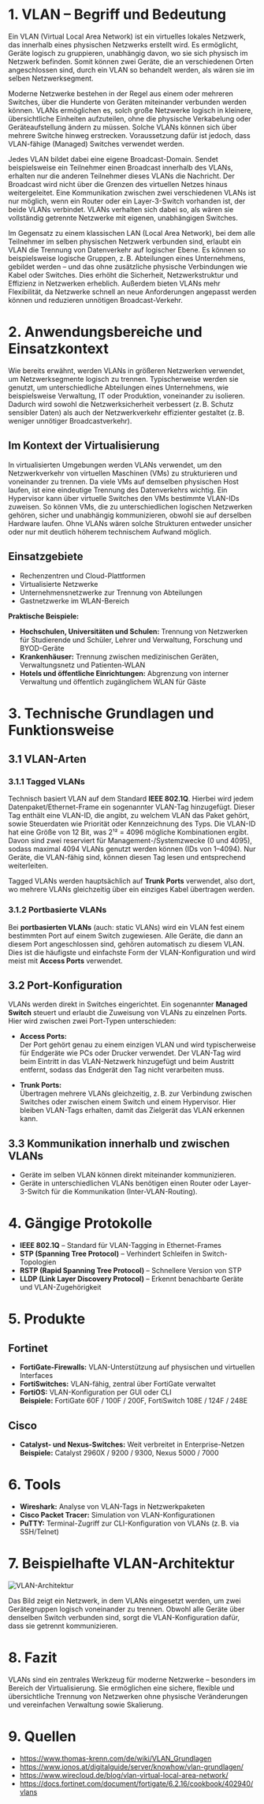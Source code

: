 # 1. VLAN – Begriff und Bedeutung
Ein VLAN (Virtual Local Area Network) ist ein virtuelles lokales Netzwerk, das innerhalb eines physischen Netzwerks erstellt wird. Es ermöglicht, Geräte logisch zu gruppieren, unabhängig davon, wo sie sich physisch im Netzwerk befinden. Somit können zwei Geräte, die an verschiedenen Orten angeschlossen sind, durch ein VLAN so behandelt werden, als wären sie im selben Netzwerksegment.

Moderne Netzwerke bestehen in der Regel aus einem oder mehreren Switches, über die Hunderte von Geräten miteinander verbunden werden können. VLANs ermöglichen es, solch große Netzwerke logisch in kleinere, übersichtliche Einheiten aufzuteilen, ohne die physische Verkabelung oder Geräteaufstellung ändern zu müssen. Solche VLANs können sich über mehrere Switche hinweg erstrecken. Voraussetzung dafür ist jedoch, dass VLAN-fähige (Managed) Switches verwendet werden.

Jedes VLAN bildet dabei eine eigene Broadcast-Domain. Sendet beispielsweise ein Teilnehmer einen Broadcast innerhalb des VLANs, erhalten nur die anderen Teilnehmer dieses VLANs die Nachricht. Der Broadcast wird nicht über die Grenzen des virtuellen Netzes hinaus weitergeleitet. Eine Kommunikation zwischen zwei verschiedenen VLANs ist nur möglich, wenn ein Router oder ein Layer-3-Switch vorhanden ist, der beide VLANs verbindet. VLANs verhalten sich dabei so, als wären sie vollständig getrennte Netzwerke mit eigenen, unabhängigen Switches.

Im Gegensatz zu einem klassischen LAN (Local Area Network), bei dem alle Teilnehmer im selben physischen Netzwerk verbunden sind, erlaubt ein VLAN die Trennung von Datenverkehr auf logischer Ebene. Es können so beispielsweise logische Gruppen, z. B. Abteilungen eines Unternehmens, gebildet werden – und das ohne zusätzliche physische Verbindungen wie Kabel oder Switches. Dies erhöht die Sicherheit, Netzwerkstruktur und Effizienz in Netzwerken erheblich. Außerdem bieten VLANs mehr Flexibilität, da Netzwerke schnell an neue Anforderungen angepasst werden können und reduzieren unnötigen Broadcast-Verkehr.

# 2. Anwendungsbereiche und Einsatzkontext

Wie bereits erwähnt, werden VLANs in größeren Netzwerken verwendet, um Netzwerksegmente logisch zu trennen. Typischerweise werden sie genutzt, um unterschiedliche Abteilungen eines Unternehmens, wie beispielsweise Verwaltung, IT oder Produktion, voneinander zu isolieren. Dadurch wird sowohl die Netzwerksicherheit verbessert (z. B. Schutz sensibler Daten) als auch der Netzwerkverkehr effizienter gestaltet (z. B. weniger unnötiger Broadcastverkehr).

## Im Kontext der Virtualisierung

In virtualisierten Umgebungen werden VLANs verwendet, um den Netzwerkverkehr von virtuellen Maschinen (VMs) zu strukturieren und voneinander zu trennen. Da viele VMs auf demselben physischen Host laufen, ist eine eindeutige Trennung des Datenverkehrs wichtig. Ein Hypervisor kann über virtuelle Switches den VMs bestimmte VLAN-IDs zuweisen. So können VMs, die zu unterschiedlichen logischen Netzwerken gehören, sicher und unabhängig kommunizieren, obwohl sie auf derselben Hardware laufen. Ohne VLANs wären solche Strukturen entweder unsicher oder nur mit deutlich höherem technischem Aufwand möglich.

## Einsatzgebiete

- Rechenzentren und Cloud-Plattformen  
- Virtualisierte Netzwerke  
- Unternehmensnetzwerke zur Trennung von Abteilungen  
- Gastnetzwerke im WLAN-Bereich  

**Praktische Beispiele:**

- **Hochschulen, Universitäten und Schulen:** Trennung von Netzwerken für Studierende und Schüler, Lehrer und Verwaltung, Forschung und BYOD-Geräte  
- **Krankenhäuser:** Trennung zwischen medizinischen Geräten, Verwaltungsnetz und Patienten-WLAN  
- **Hotels und öffentliche Einrichtungen:** Abgrenzung von interner Verwaltung und öffentlich zugänglichem WLAN für Gäste  

# 3. Technische Grundlagen und Funktionsweise

## 3.1 VLAN-Arten

### 3.1.1 Tagged VLANs

Technisch basiert VLAN auf dem Standard **IEEE 802.1Q**. Hierbei wird jedem Datenpaket/Ethernet-Frame ein sogenannter VLAN-Tag hinzugefügt. Dieser Tag enthält eine VLAN-ID, die angibt, zu welchem VLAN das Paket gehört, sowie Steuerdaten wie Priorität oder Kennzeichnung des Typs. Die VLAN-ID hat eine Größe von 12 Bit, was 2¹² = 4096 mögliche Kombinationen ergibt. Davon sind zwei reserviert für Management-/Systemzwecke (0 und 4095), sodass maximal 4094 VLANs genutzt werden können (IDs von 1–4094). Nur Geräte, die VLAN-fähig sind, können diesen Tag lesen und entsprechend weiterleiten.

Tagged VLANs werden hauptsächlich auf **Trunk Ports** verwendet, also dort, wo mehrere VLANs gleichzeitig über ein einziges Kabel übertragen werden.

### 3.1.2 Portbasierte VLANs

Bei **portbasierten VLANs** (auch: static VLANs) wird ein VLAN fest einem bestimmten Port auf einem Switch zugewiesen. Alle Geräte, die dann an diesem Port angeschlossen sind, gehören automatisch zu diesem VLAN. Dies ist die häufigste und einfachste Form der VLAN-Konfiguration und wird meist mit **Access Ports** verwendet.

## 3.2 Port-Konfiguration

VLANs werden direkt in Switches eingerichtet. Ein sogenannter **Managed Switch** steuert und erlaubt die Zuweisung von VLANs zu einzelnen Ports. Hier wird zwischen zwei Port-Typen unterschieden:

- **Access Ports:**  
  Der Port gehört genau zu einem einzigen VLAN und wird typischerweise für Endgeräte wie PCs oder Drucker verwendet. Der VLAN-Tag wird beim Eintritt in das VLAN-Netzwerk hinzugefügt und beim Austritt entfernt, sodass das Endgerät den Tag nicht verarbeiten muss.

- **Trunk Ports:**  
  Übertragen mehrere VLANs gleichzeitig, z. B. zur Verbindung zwischen Switches oder zwischen einem Switch und einem Hypervisor. Hier bleiben VLAN-Tags erhalten, damit das Zielgerät das VLAN erkennen kann.

## 3.3 Kommunikation innerhalb und zwischen VLANs

- Geräte im selben VLAN können direkt miteinander kommunizieren.  
- Geräte in unterschiedlichen VLANs benötigen einen Router oder Layer-3-Switch für die Kommunikation (Inter-VLAN-Routing).

# 4. Gängige Protokolle

- **IEEE 802.1Q** – Standard für VLAN-Tagging in Ethernet-Frames  
- **STP (Spanning Tree Protocol)** – Verhindert Schleifen in Switch-Topologien  
- **RSTP (Rapid Spanning Tree Protocol)** – Schnellere Version von STP  
- **LLDP (Link Layer Discovery Protocol)** – Erkennt benachbarte Geräte und VLAN-Zugehörigkeit

# 5. Produkte

## Fortinet

- **FortiGate-Firewalls:** VLAN-Unterstützung auf physischen und virtuellen Interfaces  
- **FortiSwitches:** VLAN-fähig, zentral über FortiGate verwaltet  
- **FortiOS:** VLAN-Konfiguration per GUI oder CLI  
**Beispiele:** FortiGate 60F / 100F / 200F, FortiSwitch 108E / 124F / 248E

## Cisco

- **Catalyst- und Nexus-Switches:** Weit verbreitet in Enterprise-Netzen  
**Beispiele:** Catalyst 2960X / 9200 / 9300, Nexus 5000 / 7000

# 6. Tools

- **Wireshark:** Analyse von VLAN-Tags in Netzwerkpaketen  
- **Cisco Packet Tracer:** Simulation von VLAN-Konfigurationen  
- **PuTTY:** Terminal-Zugriff zur CLI-Konfiguration von VLANs (z. B. via SSH/Telnet)

# 7. Beispielhafte VLAN-Architektur

![VLAN-Architektur](./assets/VLAN.png)

Das Bild zeigt ein Netzwerk, in dem VLANs eingesetzt werden, um zwei Gerätegruppen logisch voneinander zu trennen. Obwohl alle Geräte über denselben Switch verbunden sind, sorgt die VLAN-Konfiguration dafür, dass sie getrennt kommunizieren.

# 8. Fazit

VLANs sind ein zentrales Werkzeug für moderne Netzwerke – besonders im Bereich der Virtualisierung. Sie ermöglichen eine sichere, flexible und übersichtliche Trennung von Netzwerken ohne physische Veränderungen und vereinfachen Verwaltung sowie Skalierung.

# 9. Quellen

- https://www.thomas-krenn.com/de/wiki/VLAN_Grundlagen  
- https://www.ionos.at/digitalguide/server/knowhow/vlan-grundlagen/  
- https://www.wirecloud.de/blog/vlan-virtual-local-area-network/  
- https://docs.fortinet.com/document/fortigate/6.2.16/cookbook/402940/vlans  
